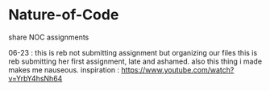 # Nature-of-Code
share NOC assignments

06-23 : this is reb not submitting assignment but organizing our files
this is reb submitting her first assignment, late and ashamed. also this thing i made makes me nauseous.
inspiration : https://www.youtube.com/watch?v=YrbY4hsNh64
